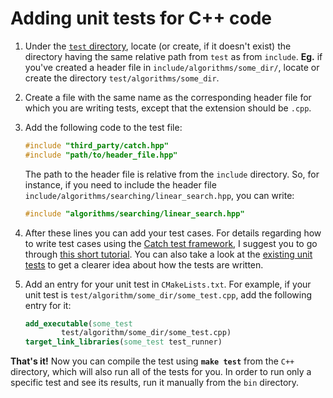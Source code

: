 # Adding unit tests for C++ code

1. Under the [`test` directory](test), locate (or create, if it doesn't exist)
   the directory having the same relative path from `test` as from `include`.
   **Eg.** if you've created a header file in `include/algorithms/some_dir/`,
   locate or create the directory `test/algorithms/some_dir`.

1. Create a file with the same name as the corresponding header file for which
   you are writing tests, except that the extension should be `.cpp`.

1. Add the following code to the test file:

    ```cpp
    #include "third_party/catch.hpp"
    #include "path/to/header_file.hpp"
    ```

    The path to the header file is relative from the `include` directory. So,
    for instance, if you need to include the header file
    `include/algorithms/searching/linear_search.hpp`, you can write:

    ```cpp
    #include "algorithms/searching/linear_search.hpp"
    ```

1. After these lines you can add your test cases. For details regarding how to
   write test cases using the [Catch test framework][catch], I suggest you to
   go through [this short tutorial][catch-tutorial]. You can also take a look
   at the [existing unit tests][unit-tests] to get a clearer idea about how the
   tests are written.

1. Add an entry for your unit test in `CMakeLists.txt`. For example, if your
   unit test is `test/algorithm/some_dir/some_test.cpp`, add the following
   entry for it:

   ```cmake
   add_executable(some_test
           test/algorithm/some_dir/some_test.cpp)
   target_link_libraries(some_test test_runner)
   ```

**That's it!** Now you can compile the test using **`make test`** from the
`C++` directory, which will also run all of the tests for you. In order to run
only a specific test and see its results, run it manually from the `bin` directory.

[catch]: https://github.com/catchorg/Catch2
[catch-tutorial]: https://github.com/catchorg/Catch2/blob/master/docs/tutorial.md#writing-tests
[unit-tests]: https://github.com/faheel/Algos/tree/master/C%2B%2B/test
